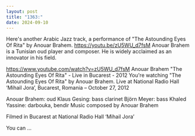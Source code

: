 ```yaml
---
layout: post
title: "1363:"
date: 2024-09-10
---
```


Here's another Arabic Jazz track, a performance of "The Astounding Eyes Of Rita" by Anouar Brahem.
https://youtu.be/zU5WU_d7fsM
Anouar Brahem is a Tunisian oud player and composer. He is widely acclaimed as an innovator in his field.

https://www.youtube.com/watch?v=zU5WU_d7fsM
Anouar Brahem "The Astounding Eyes Of Rita" - Live in Bucarest - 2012
You're watching "The Astounding Eyes Of Rita" by Anouar Brahem.
Live at National Radio Hall ‘Mihail Jora’, Bucarest, Romania – October 27, 2012 

Anouar Brahem: oud 
Klaus Gesing: bass clarinet 
Björn Meyer: bass 
Khaled Yassine: darbouka, bendir
Music composed by Anouar Brahem 

Filmed in Bucarest at National Radio Hall ‘Mihail Jora’ 

You can ...
